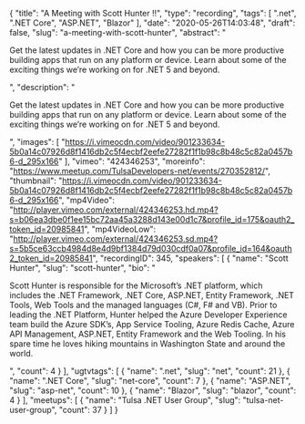{
  "title": "A Meeting with Scott Hunter !!",
  "type": "recording",
  "tags": [
    ".net",
    ".NET Core",
    "ASP.NET",
    "Blazor"
  ],
  "date": "2020-05-26T14:03:48",
  "draft": false,
  "slug": "a-meeting-with-scott-hunter",
  "abstract": "<p>Get the latest updates in .NET Core and how you can be more productive building apps that run on any platform or device. Learn about some of the exciting things we’re working on for .NET 5 and beyond.</p>",
  "description": "<p>Get the latest updates in .NET Core and how you can be more productive building apps that run on any platform or device. Learn about some of the exciting things we’re working on for .NET 5 and beyond.</p>",
  "images": [
    "https://i.vimeocdn.com/video/901233634-5b0a14c07926d8f1416db2c5f4ecbf2eefe27282f1f1b98c8b48c5c82a0457b6-d_295x166"
  ],
  "vimeo": "424346253",
  "moreinfo": "https://www.meetup.com/TulsaDevelopers-net/events/270352812/",
  "thumbnail": "https://i.vimeocdn.com/video/901233634-5b0a14c07926d8f1416db2c5f4ecbf2eefe27282f1f1b98c8b48c5c82a0457b6-d_295x166",
  "mp4Video": "http://player.vimeo.com/external/424346253.hd.mp4?s=b06ea3dbe0f1ee15bc72aa45a3288d143e00d1c7&profile_id=175&oauth2_token_id=20985841",
  "mp4VideoLow": "http://player.vimeo.com/external/424346253.sd.mp4?s=5b5ce63ccb4984d8e4d9bf1384d79d030cdf0a07&profile_id=164&oauth2_token_id=20985841",
  "recordingID": 345,
  "speakers": [
    {
      "name": "Scott Hunter",
      "slug": "scott-hunter",
      "bio": "<p>Scott Hunter is responsible for the Microsoft’s .NET platform, which includes the .NET Framework, .NET Core, ASP.NET, Entity Framework, .NET Tools, Web Tools and the managed languages (C#, F# and VB). Prior to leading the .NET Platform, Hunter helped the Azure Developer Experience team build the Azure SDK’s, App Service Tooling, Azure Redis Cache, Azure API Management, ASP.NET, Entity Framework and the Web Tooling. In his spare time he loves hiking mountains in Washington State and around the world.</p>",
      "count": 4
    }
  ],
  "ugtvtags": [
    {
      "name": ".net",
      "slug": "net",
      "count": 21
    },
    {
      "name": ".NET Core",
      "slug": "net-core",
      "count": 7
    },
    {
      "name": "ASP.NET",
      "slug": "asp-net",
      "count": 10
    },
    {
      "name": "Blazor",
      "slug": "blazor",
      "count": 4
    }
  ],
  "meetups": [
    {
      "name": "Tulsa .NET User Group",
      "slug": "tulsa-net-user-group",
      "count": 37
    }
  ]
}